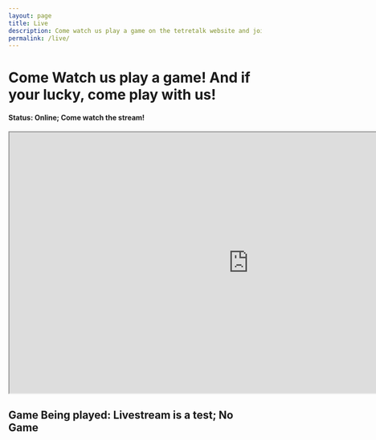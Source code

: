 ```yaml
---
layout: page
title: Live
description: Come watch us play a game on the tetretalk website and join us in the game to be in the stream!
permalink: /live/
---
```



# Come Watch us play a game! And if your lucky, come play with us!


#### Status: Online; Come watch the stream!

<iframe id="ytplayer" type="text/html" width="952" height="520" src="https://www.youtube.com/embed/DKQCdz0CGsA?modestbranding=1&amp;autohide=1&amp;showinfo=0&amp;controls=0&amp;rel=0&amp;enablejsapi=1&amp;autoplay=1&amp;fs=1&amp;mute=1&amp;iv_load_policy=3"> </iframe>

## Game Being played: Livestream is a test; No Game


